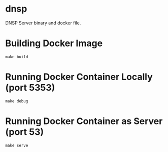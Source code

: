 # dnsp
DNSP Server binary and docker file.

# Building Docker Image
`make build`

# Running Docker Container Locally (port 5353)
`make debug`

# Running Docker Container as Server (port 53)
`make serve`
